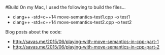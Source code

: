 #Build
On my Mac, I used the following to build the files...

- clang++ -std=c++14 move-semantics-test1.cpp -o test1
- clang++ -std=c++14 move-semantics-test2.cpp -o test2

Blog posts about the code:
- http://savas.me/2015/06/playing-with-move-semantics-in-cpp-part-1
- http://savas.me/2015/06/playing-with-move-semantics-in-cpp-part-2


